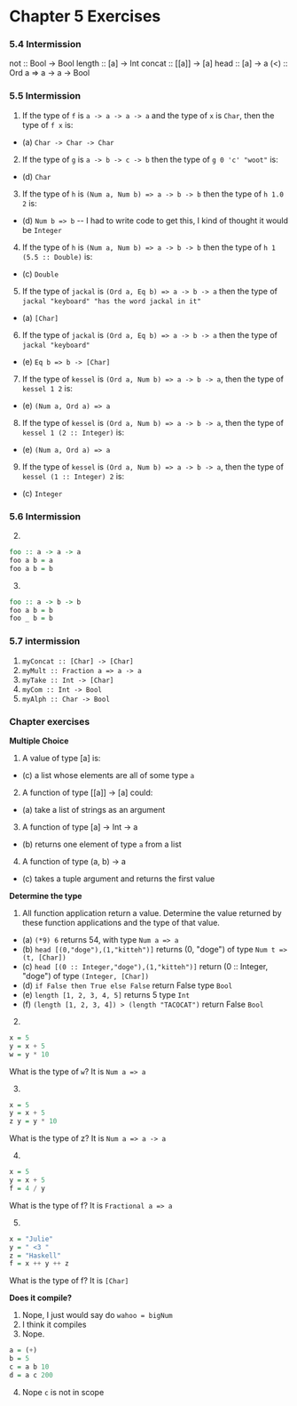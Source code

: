 # Chapter 5 Exercises

### 5.4 Intermission

not :: Bool -> Bool
length :: [a] -> Int
concat :: [[a]] -> [a]
head :: [a] -> a
(<) :: Ord a => a -> a -> Bool

### 5.5 Intermission

1. If the type of `f` is `a -> a -> a -> a` and the type of `x` is `Char`, then
the type of `f x` is:
  - (a) `Char -> Char -> Char`

2. If the type of `g` is `a -> b -> c -> b` then the type of `g 0 'c' "woot"` is:
  - (d) `Char`

3. If the type of `h` is `(Num a, Num b) => a -> b -> b` then the type of `h 1.0 2` is:
  - (d) `Num b => b` -- I had to write code to get this, I kind of thought it would be `Integer`

4. If the type of `h` is `(Num a, Num b) => a -> b -> b` then the type of
`h 1 (5.5 :: Double)` is:
  - (c) `Double`

5. If the type of `jackal` is `(Ord a, Eq b) => a -> b -> a` then the type of `jackal "keyboard" "has the word jackal in it"`
  - (a) `[Char]`

6. If the type of `jackal` is `(Ord a, Eq b) => a -> b -> a` then the type of
`jackal "keyboard"`
  - (e) `Eq b => b -> [Char]`

7. If the type of `kessel` is `(Ord a, Num b) => a -> b -> a`, then the type of
`kessel 1 2` is:
  - (e) `(Num a, Ord a) => a`

8. If the type of `kessel` is `(Ord a, Num b) => a -> b -> a`, then the type of
`kessel 1 (2 :: Integer)` is:
  - (e) `(Num a, Ord a) => a`

9. If the type of `kessel` is `(Ord a, Num b) => a -> b -> a`, then the type of
`kessel (1 :: Integer) 2` is:
  - (c) `Integer`

### 5.6 Intermission

2.

```haskell
foo :: a -> a -> a
foo a b = a
foo a b = b
```

3.

```haskell
foo :: a -> b -> b
foo a b = b
foo _ b = b
```

### 5.7 intermission

1. `myConcat :: [Char] -> [Char]`
2. `myMult :: Fraction a => a -> a`
3. `myTake :: Int -> [Char]`
4. `myCom :: Int -> Bool`
5. `myAlph :: Char -> Bool`

### Chapter exercises

**Multiple Choice**

1. A value of type [a] is:
  - (c) a list whose elements are all of some type `a`
2. A function of type [[a]] -> [a] could: 
  - (a) take a list of strings as an argument
3. A function of type [a] -> Int -> a
  - (b) returns one element of type `a` from a list
4. A function of type (a, b) -> a
  - (c) takes a tuple argument and returns the first value

**Determine the type**

1. All function application return a value. Determine the value returned by these function applications and the type of that value.
  - (a) `(*9) 6` returns 54, with type `Num a => a`
  - (b) `head [(0,"doge"),(1,"kitteh")]` returns (0, "doge") of type `Num t => (t, [Char])`
  - (c) `head [(0 :: Integer,"doge"),(1,"kitteh")]` return (0 :: Integer, "doge") of type `(Integer, [Char])`
  - (d) `if False then True else False` return False type `Bool`
  - (e) `length [1, 2, 3, 4, 5]` returns 5 type `Int`
  - (f) `(length [1, 2, 3, 4]) > (length "TACOCAT")` return False `Bool`

2.

```haskell
x = 5
y = x + 5
w = y * 10
```

What is the type of `w`?
It is `Num a => a`

3.

```haskell
x = 5
y = x + 5
z y = y * 10
```

What is the type of z?
It is `Num a => a -> a`

4.

```haskell
x = 5
y = x + 5
f = 4 / y
```

What is the type of f?
It is `Fractional a => a`

5.

```haskell
x = "Julie"
y = " <3 "
z = "Haskell"
f = x ++ y ++ z
```

What is the type of f?
It is `[Char]`

**Does it compile?**

1. Nope, I just would say do `wahoo = bigNum`
2. I think it compiles
3. Nope.

```haskell
a = (+)
b = 5
c = a b 10
d = a c 200
```

4. Nope `c` is not in scope
